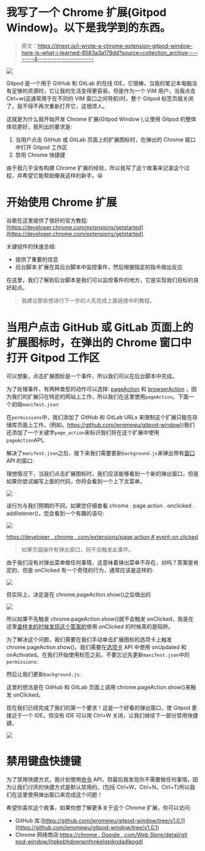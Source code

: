 # 我写了一个 Chrome 扩展(Gitpod Window)。以下是我学到的东西。

> 原文：<https://itnext.io/i-wrote-a-chrome-extension-gitpod-window-here-is-what-i-learned-8583a3a179dd?source=collection_archive---------4----------------------->

![](img/fa58cd9357cfe2cc9531306bc8d0cb42.png)

Gitpod 是一个用于 GitHub 和 GitLab 的在线 IDE，它很棒，当我的笔记本电脑没有足够的资源时，它让我的生活变得更容易。但是作为一个 VIM 用户，当我点击 Ctrl+w(这通常用于在不同的 VIM 窗口之间导航)时，整个 Gitpod 标签页就关闭了，我不得不再次重新打开它，这很烦人。

这就是为什么我开始开发 Chrome 扩展(Gitpod Window ),让使用 Gitpod 的整体体验更好。我列出的要求是:

1.  当用户点击 GitHub 或 GitLab 页面上的扩展图标时，在弹出的 Chrome 窗口中打开 Gitpod 工作区
2.  禁用 Chrome 快捷键

由于我几乎没有构建 Chrome 扩展的经验，所以我写了这个故事来记录这个过程，并希望它能帮助像我这样的新手。😃

# 开始使用 Chrome 扩展

谷歌在这里提供了很好的官方教程:[https://developer.chrome.com/extensions/getstarted](https://developer.chrome.com/extensions/getstarted)

关键组件的快速总结:

*   提供了重要的信息
*   后台脚本:扩展在其后台脚本中监控事件，然后根据指定的指令做出反应

在这里，我们了解到后台脚本是我们可以监控事件的地方，它是实现我们目标的良好起点。

> 我建议那些想进行下一步的人先完成上面链接中的教程。

# 当用户点击 GitHub 或 GitLab 页面上的扩展图标时，在弹出的 Chrome 窗口中打开 Gitpod 工作区

可以想象，点击扩展图标是一个事件，所以我们可以在后台脚本中完成。

为了处理事件，有两种类型的动作可以选择: [pageAction](https://developer.chrome.com/extensions/pageAction) 和 [browserAction](https://developer.chrome.com/extensions/browserAction) ，因为我们的扩展只在特定的网站上工作，所以我们在这里使用`pageAction`。下面一个初级`manifest.json`:

在`permissions`中，我们添加了 GitHub 和 GitLab URLs 来限制这个扩展只能在存储库页面上工作。(例如。[https://github.com/jeromewu/gitpod-window)](https://github.com/jeromewu/gitpod-window))我们还添加了一个关键字`page_action`来标识我们将在这个扩展中使用`pageAction`API。

解决了`manifest.json`之后，接下来我们需要更新`background.js`来弹出带有[窗口](https://developer.chrome.com/extensions/windows) API 的窗口:

理想情况下，当我们点击扩展图标时，我们应该能够看到一个新的弹出窗口，但是如果你尝试编写上面的代码，你将会看到一个上下文菜单。

![](img/4d11033c4d986d696886d49e28c7f2d4.png)

该行为与我们预期的不同，如果您仔细查看 chrome . page action . onclicked . addlistener()，您会看到一个有趣的语句:

![](img/41bbb0681802818b7b5b6cd04e7c71a8.png)

[https://developer . chrome . com/extensions/page action # event-on clicked](https://developer.chrome.com/extensions/pageAction#event-onClicked)

> 如果页面操作有弹出窗口，则不会触发此事件。

由于我们没有对弹出菜单做任何事情，这意味着弹出菜单不存在，对吗？答案是肯定的，但是 onClicked 有一个奇怪的行为，通常应该是这样的:

![](img/96d833d8c39c40749df420cab591b138.png)

但实际上，决定是在 chrome.pageAction.show()之后做出的

![](img/a98f07848e7e9d83668b2ebc2454d567.png)

所以如果不先触发 chrome.pageAction.show()就不会触发 onClicked，我是在这里[查样本的时候发现这个答案的](https://developer.chrome.com/extensions/examples/api/pageAction/set_icon.zip)使用 onClicked 的时候真的是陷阱。

为了解决这个问题，我们需要在我们手动单击扩展图标的选项卡上触发 chrome.pageAction.show()。我们需要在[选项卡](https://developer.chrome.com/extensions/tabs) API 中使用 onUpdated 和 onActivated。在我们开始使用标签之前，不要忘记先更新`manifest.json`中的`permissions`:

然后让我们更新`background.js`:

这里的想法是在 GitHub 和 GitLab 页面上调用 chrome.pageAction.show()来触发 onClicked。

现在我们已经完成了我们的第一个要求！这是一个好看的弹出窗口，使 Gitpod 更接近于一个 IDE，但没有 IDE 可以用 Ctrl+W 关闭，让我们继续下一部分禁用快捷键。

![](img/c7499983ec301c84b957c7974df6f164.png)

# 禁用键盘快捷键

为了禁用快捷方式，我计划使用[命令](https://developer.chrome.com/extensions/commands) API，但最后我发现你不需要做任何事情，因为让我们讨厌的快捷方式是默认禁用的。(包括 Ctrl+W，Ctrl+N，Ctrl+T)所以我们在这里使用弹出窗口来完成这个问题！

希望你喜欢这个故事，如果你想了解更多关于这个 Chrome 扩展，你可以访问:

*   GitHub 库:[https://github.com/jeromewu/gitpod-window/tree/v1.0.1](https://github.com/jeromewu/gitpod-window/tree/v1.0.1)
*   Chrome 网络商店:[https://chrome . Google . com/Web Store/detail/git pod-window/jhpkpbhdoenpnfnnkelgpikndadikogdl](https://chrome.google.com/webstore/detail/gitpod-window/jhpkbhdoenpnfnnkelgpikndadikogdl)